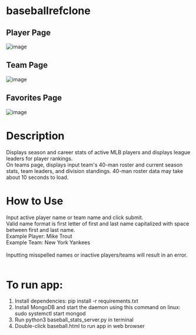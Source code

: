 # baseballrefclone
## Player Page <br />
![image](https://github.com/justintran12/baseballrefclone/assets/48570497/63d2e573-e6a2-46b2-b1fc-066aacf6e3b5) <br />
## Team Page <br />
![image](https://github.com/justintran12/baseballrefclone/assets/48570497/ae4a3195-a381-4172-b91b-b4ae545f90d4) <br />
## Favorites Page <br />
![image](https://github.com/justintran12/baseballrefclone/assets/48570497/30c1b84b-ab79-4447-b213-af25959ed781)




# Description 
Displays season and career stats of active MLB players and displays league leaders for player rankings. <br />
On teams page, displays input team's 40-man roster and current season stats, team leaders, and division standings. 40-man roster data may take about 10 seconds to load. <br />

# How to Use
Input active player name or team name and click submit. <br />
Valid name format is first letter of first and last name capitalized with space between first and last name. <br />
Example Player: Mike Trout <br />
Example Team: New York Yankees <br />
<br />
Inputting misspelled names or inactive players/teams will result in an error. <br />
<br />

# To run app: <br />
1. Install dependencies: pip install -r requirements.txt <br />
2. Install MongoDB and start the daemon using this command on linux:  sudo systemctl start mongod <br />
3. Run python3 baseball_stats_server.py in terminal <br />
4. Double-click baseball.html to run app in web browser <br />
